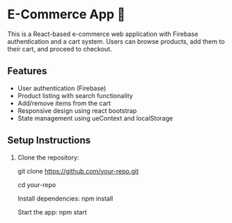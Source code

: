 # E-Commerce App 🛒

This is a React-based e-commerce web application with Firebase authentication and a cart system. Users can browse products, add them to their cart, and proceed to checkout.  

## Features  
- User authentication (Firebase)  
- Product listing with search functionality  
- Add/remove items from the cart  
- Responsive design using react bootstrap  
- State management using ueContext and localStorage 


## Setup Instructions  
1. Clone the repository:  
  
   git clone https://github.com/your-repo.git

   cd your-repo
   
   Install dependencies: npm install

   Start the app: npm start
